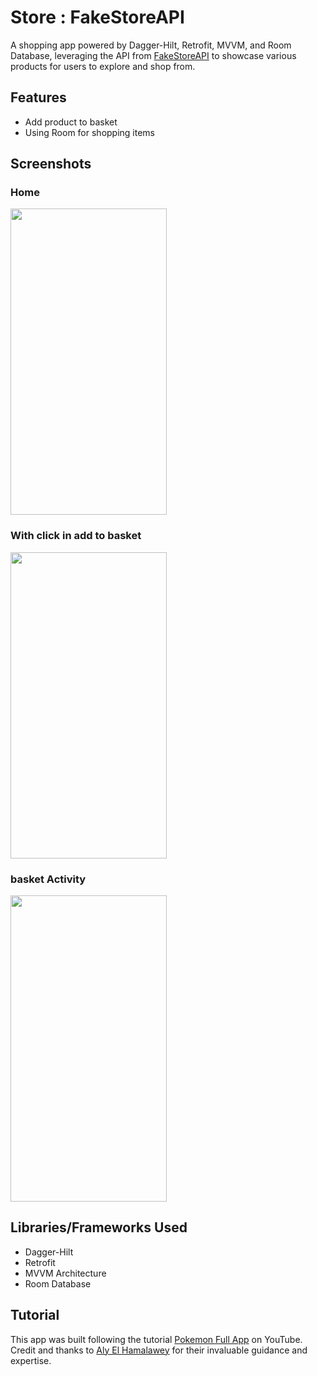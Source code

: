 # Store : FakeStoreAPI 

A shopping app powered by Dagger-Hilt, Retrofit, MVVM, and Room Database, leveraging the API from [FakeStoreAPI](https://fakestoreapi.com/) to showcase various products for users to explore and shop from.

## Features

- Add product to basket
- Using Room for shopping items

## Screenshots

### Home
<img src="https://github.com/fadouaki/DaggerHlt_Room_Retrofit_MVVM/assets/134284958/a1debbcc-3e0b-4c99-825b-1deb92ee5289" width="250" height="490">

### With click in add to basket
<img src="https://github.com/fadouaki/DaggerHlt_Room_Retrofit_MVVM/assets/134284958/693f1f41-66ca-4bc4-a635-58fff48f090c" width="250" height="490">

### basket Activity
<img src="https://github.com/fadouaki/DaggerHlt_Room_Retrofit_MVVM/assets/134284958/b31a3b5f-1827-4e35-97d5-cef89d7c8be9" width="250" height="490">

## Libraries/Frameworks Used

- Dagger-Hilt
- Retrofit
- MVVM Architecture
- Room Database
## Tutorial

This app was built following the tutorial [Pokemon Full App](https://www.youtube.com/playlist?list=PLXjbGq0ERjFqhIXvkiOsaoTUXdetg82J1) on YouTube. Credit and thanks to [Aly El Hamalawey](https://github.com/Alinasser96) for their invaluable guidance and expertise.
